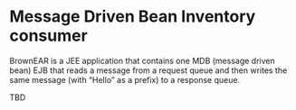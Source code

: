 # Message Driven Bean Inventory consumer


BrownEAR is a JEE application that contains one MDB (message
driven bean) EJB that reads a message from a request queue and then writes the
same message (with “Hello” as a prefix) to a response queue.

TBD